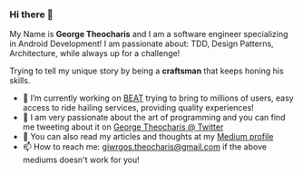 ### Hi there 👋

My Name is **George Theocharis** and I am a software engineer specializing in Android Development! 
I am passionate about: TDD, Design Patterns, Architecture, while always up for a challenge! 

Trying to tell my unique story by being a **craftsman** that keeps honing his skills.

- 🔭  I’m currently working on [BEAT]("https://thebeat.co") trying to bring to millions of users, easy access to ride hailing services, providing quality experiences!
- 💬  I am very passionate about the art of programming and you can find me tweeting about it on <a href="https://twitter.com/G_Theocharis?ref_src=twsrc%5Etfw" class="twitter-follow-button" data-show-count="false">George Theocharis @ Twitter</a>
-  🌱 You can also read my articles and thoughts at my [Medium profile]("https://link.medium.com/CmHldk69Z7") 
- 📫 How to reach me: giwrgos.theocharis@gmail.com if the above mediums doesn't work for you!
